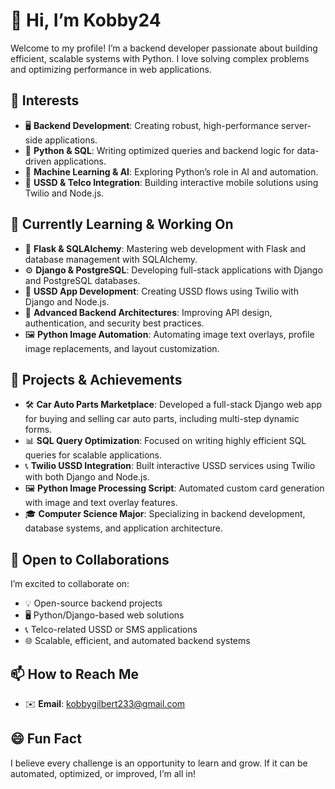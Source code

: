 # 👋 Hi, I’m **Kobby24**

Welcome to my profile! I’m a backend developer passionate about building efficient, scalable systems with Python. I love solving complex problems and optimizing performance in web applications.

## 👀 Interests
- 🖥️ **Backend Development**: Creating robust, high-performance server-side applications.  
- 🐍 **Python & SQL**: Writing optimized queries and backend logic for data-driven applications.  
- 🤖 **Machine Learning & AI**: Exploring Python’s role in AI and automation.  
- 📲 **USSD & Telco Integration**: Building interactive mobile solutions using Twilio and Node.js.  

## 🌱 Currently Learning & Working On
- 🚀 **Flask & SQLAlchemy**: Mastering web development with Flask and database management with SQLAlchemy.  
- ⚙️ **Django & PostgreSQL**: Developing full-stack applications with Django and PostgreSQL databases.  
- 🧠 **USSD App Development**: Creating USSD flows using Twilio with Django and Node.js.  
- 🎯 **Advanced Backend Architectures**: Improving API design, authentication, and security best practices.  
- 🖼️ **Python Image Automation**: Automating image text overlays, profile image replacements, and layout customization.

## 💼 Projects & Achievements
- 🛠️ **Car Auto Parts Marketplace**: Developed a full-stack Django web app for buying and selling car auto parts, including multi-step dynamic forms.  
- 📊 **SQL Query Optimization**: Focused on writing highly efficient SQL queries for scalable applications.  
- 📞 **Twilio USSD Integration**: Built interactive USSD services using Twilio with both Django and Node.js.  
- 🖼️ **Python Image Processing Script**: Automated custom card generation with image and text overlay features.  
- 🎓 **Computer Science Major**: Specializing in backend development, database systems, and application architecture.

## 💞️ Open to Collaborations
I’m excited to collaborate on:  
- 💡 Open-source backend projects  
- 🖥️ Python/Django-based web solutions  
- 📞 Telco-related USSD or SMS applications  
- 🌐 Scalable, efficient, and automated backend systems  

## 📫 How to Reach Me
- ✉️ **Email**: [kobbygilbert233@gmail.com](mailto:kobbygilbert233@gmail.com)  

## 😄 Fun Fact
I believe every challenge is an opportunity to learn and grow. If it can be automated, optimized, or improved, I’m all in!  
